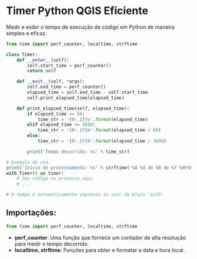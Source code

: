 # Timer Python QGIS Eficiente
Medir e exibir o tempo de execução de código em Python de maneira simples e eficaz.
```py
from time import perf_counter, localtime, strftime

class Timer:
    def __enter__(self):
        self.start_time = perf_counter()
        return self

    def __exit__(self, *args):
        self.end_time = perf_counter()
        elapsed_time = self.end_time - self.start_time
        self.print_elapsed_time(elapsed_time)

    def print_elapsed_time(self, elapsed_time):
        if elapsed_time <= 60:
            time_str = '{0:.1f}s'.format(elapsed_time)
        elif elapsed_time <= 3600:
            time_str = '{0:.1f}m'.format(elapsed_time / 60)
        else:
            time_str = '{0:.2f}h'.format(elapsed_time / 3600)

        print('Tempo decorrido: %s' % time_str)

# Exemplo de uso
print('Início do processamento: %s' % strftime('%A %d de %B de %Y %Hh%Mmin%Sseg %Z', localtime()))
with Timer() as timer:
    # Seu código ou processo aqui
    # ...

# O tempo é automaticamente impresso ao sair do bloco 'with'
```
## Importações:
```py
from time import perf_counter, localtime, strftime
```
+ **perf_counter**: Uma função que fornece um contador de alta resolução para medir o tempo decorrido.
+ **localtime, strftime**: Funções para obter e formatar a data e hora local.
